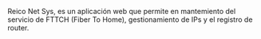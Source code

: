 Reico Net Sys, es un aplicación web que permite en mantemiento del servicio de FTTCH (Fiber To Home), gestionamiento de IPs y el registro de router.
